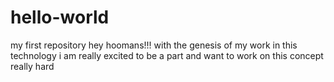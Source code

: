 # hello-world
my first repository
hey hoomans!!!
with the genesis of my work in this technology i am really excited to be a part and want to work on this concept really hard
